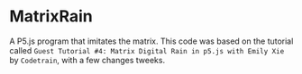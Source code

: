 # MatrixRain

A P5.js program that imitates the matrix. This code was based on the tutorial called ```Guest Tutorial #4: Matrix Digital Rain in p5.js with Emily Xie``` by ```Codetrain```, with a few changes tweeks.
